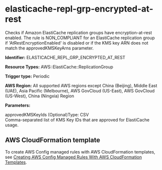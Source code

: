 # elasticache\-repl\-grp\-encrypted\-at\-rest<a name="elasticache-repl-grp-encrypted-at-rest"></a>

Checks if Amazon ElastiCache replication groups have encryption\-at\-rest enabled\. The rule is NON\_COMPLIANT for an ElastiCache replication group if 'AtRestEncryptionEnabled' is disabled or if the KMS key ARN does not match the approvedKMSKeyArns parameter\. 

**Identifier:** ELASTICACHE\_REPL\_GRP\_ENCRYPTED\_AT\_REST

**Resource Types:** AWS::ElastiCache::ReplicationGroup

**Trigger type:** Periodic

**AWS Region:** All supported AWS regions except China \(Beijing\), Middle East \(UAE\), Asia Pacific \(Melbourne\), AWS GovCloud \(US\-East\), AWS GovCloud \(US\-West\), China \(Ningxia\) Region

**Parameters:**

approvedKMSKeyIds \(Optional\)Type: CSV  
Comma\-separated list of KMS Key IDs that are approved for ElastiCache usage\.

## AWS CloudFormation template<a name="w2aac12c33c15b9d299c17"></a>

To create AWS Config managed rules with AWS CloudFormation templates, see [Creating AWS Config Managed Rules With AWS CloudFormation Templates](aws-config-managed-rules-cloudformation-templates.md)\.